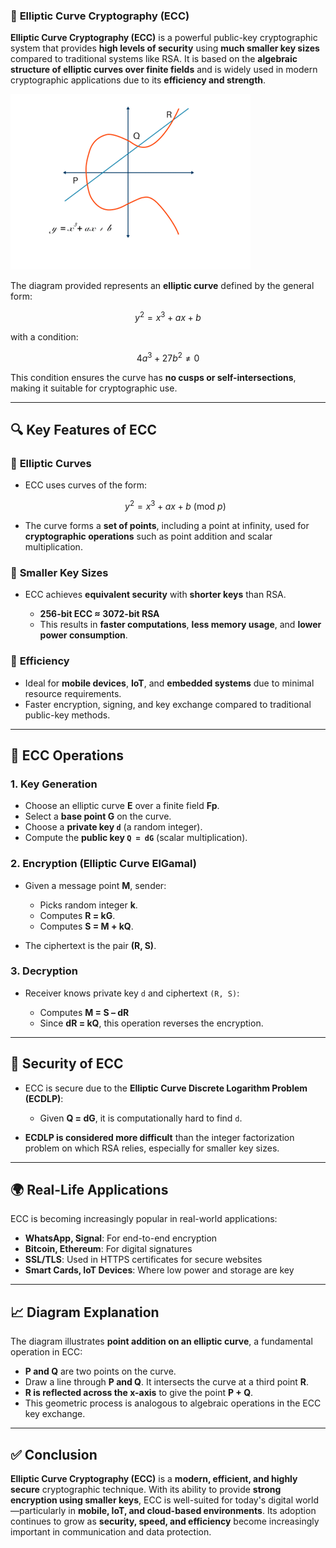 ### 📌 **Elliptic Curve Cryptography (ECC)**

**Elliptic Curve Cryptography (ECC)** is a powerful public-key cryptographic system that provides **high levels of security** using **much smaller key sizes** compared to traditional systems like RSA. It is based on the **algebraic structure of elliptic curves over finite fields** and is widely used in modern cryptographic applications due to its **efficiency and strength**.

![alt text](image-56.png)

The diagram provided represents an **elliptic curve** defined by the general form:

$$
y^2 = x^3 + ax + b
$$

with a condition:

$$
4a^3 + 27b^2 \neq 0
$$

This condition ensures the curve has **no cusps or self-intersections**, making it suitable for cryptographic use.

---

## 🔍 **Key Features of ECC**

### 🔸 **Elliptic Curves**

* ECC uses curves of the form:

  $$
  y^2 = x^3 + ax + b \ (\text{mod } p)
  $$
* The curve forms a **set of points**, including a point at infinity, used for **cryptographic operations** such as point addition and scalar multiplication.

### 🔸 **Smaller Key Sizes**

* ECC achieves **equivalent security** with **shorter keys** than RSA.

  * **256-bit ECC ≈ 3072-bit RSA**
  * This results in **faster computations**, **less memory usage**, and **lower power consumption**.

### 🔸 **Efficiency**

* Ideal for **mobile devices**, **IoT**, and **embedded systems** due to minimal resource requirements.
* Faster encryption, signing, and key exchange compared to traditional public-key methods.

---

## 🔐 **ECC Operations**

### 1. **Key Generation**

* Choose an elliptic curve **E** over a finite field **Fp**.
* Select a **base point G** on the curve.
* Choose a **private key `d`** (a random integer).
* Compute the **public key `Q = dG`** (scalar multiplication).

### 2. **Encryption (Elliptic Curve ElGamal)**

* Given a message point **M**, sender:

  * Picks random integer **k**.
  * Computes **R = kG**.
  * Computes **S = M + kQ**.
* The ciphertext is the pair **(R, S)**.

### 3. **Decryption**

* Receiver knows private key `d` and ciphertext `(R, S)`:

  * Computes **M = S – dR**
  * Since **dR = kQ**, this operation reverses the encryption.

---

## 🔐 **Security of ECC**

* ECC is secure due to the **Elliptic Curve Discrete Logarithm Problem (ECDLP)**:

  * Given **Q = dG**, it is computationally hard to find `d`.
* **ECDLP is considered more difficult** than the integer factorization problem on which RSA relies, especially for smaller key sizes.

---

## 🌍 **Real-Life Applications**

ECC is becoming increasingly popular in real-world applications:

* **WhatsApp, Signal**: For end-to-end encryption
* **Bitcoin, Ethereum**: For digital signatures
* **SSL/TLS**: Used in HTTPS certificates for secure websites
* **Smart Cards, IoT Devices**: Where low power and storage are key

---

## 📈 **Diagram Explanation**

The diagram illustrates **point addition on an elliptic curve**, a fundamental operation in ECC:

* **P and Q** are two points on the curve.
* Draw a line through **P and Q**. It intersects the curve at a third point **R**.
* **R is reflected across the x-axis** to give the point **P + Q**.
* This geometric process is analogous to algebraic operations in the ECC key exchange.

---

## ✅ **Conclusion**

**Elliptic Curve Cryptography (ECC)** is a **modern, efficient, and highly secure** cryptographic technique. With its ability to provide **strong encryption using smaller keys**, ECC is well-suited for today's digital world—particularly in **mobile, IoT, and cloud-based environments**. Its adoption continues to grow as **security, speed, and efficiency** become increasingly important in communication and data protection.
